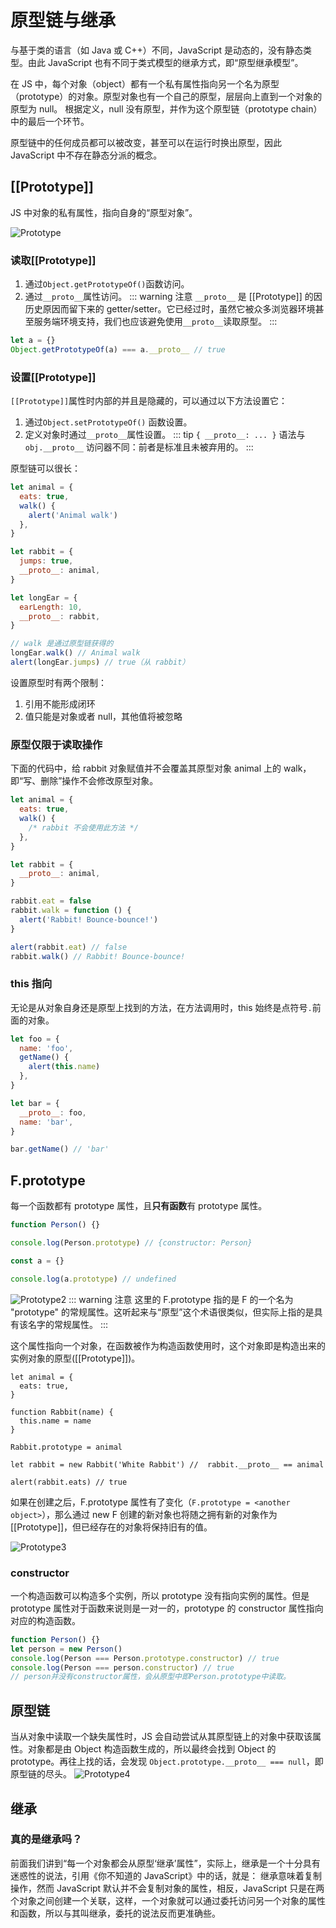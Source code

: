 # 原型链与继承

与基于类的语言（如 Java 或 C++）不同，JavaScript 是动态的，没有静态类型。由此 JavaScript 也有不同于类式模型的继承方式，即“原型继承模型”。

在 JS 中，每个对象（object）都有一个私有属性指向另一个名为原型（prototype）的对象。原型对象也有一个自己的原型，层层向上直到一个对象的原型为 null。
根据定义，null 没有原型，并作为这个原型链（prototype chain）中的最后一个环节。

原型链中的任何成员都可以被改变，甚至可以在运行时换出原型，因此 JavaScript 中不存在静态分派的概念。

## [[Prototype]]

JS 中对象的私有属性，指向自身的“原型对象”。

![Prototype](./imgs/prototype1.png)

### 读取[[Prototype]]

1. 通过`Object.getPrototypeOf()`函数访问。
2. 通过`__proto__`属性访问。
   ::: warning 注意
   `__proto__` 是 [[Prototype]] 的因历史原因而留下来的 getter/setter。它已经过时，虽然它被众多浏览器环境甚至服务端环境支持，我们也应该避免使用`__proto__`读取原型。
   :::

```js
let a = {}
Object.getPrototypeOf(a) === a.__proto__ // true
```

### 设置[[Prototype]]

`[[Prototype]]`属性时内部的并且是隐藏的，可以通过以下方法设置它：

1. 通过`Object.setPrototypeOf()` 函数设置。
2. 定义对象时通过`__proto__`属性设置。
   ::: tip `{ __proto__: ... }` 语法与 `obj.__proto__` 访问器不同：前者是标准且未被弃用的。
   :::

原型链可以很长：

```js
let animal = {
  eats: true,
  walk() {
    alert('Animal walk')
  },
}

let rabbit = {
  jumps: true,
  __proto__: animal,
}

let longEar = {
  earLength: 10,
  __proto__: rabbit,
}

// walk 是通过原型链获得的
longEar.walk() // Animal walk
alert(longEar.jumps) // true（从 rabbit）
```

设置原型时有两个限制：

1. 引用不能形成闭环
2. 值只能是对象或者 null，其他值将被忽略

### 原型仅限于读取操作

下面的代码中，给 rabbit 对象赋值并不会覆盖其原型对象 animal 上的 walk，即“写、删除”操作不会修改原型对象。

```js
let animal = {
  eats: true,
  walk() {
    /* rabbit 不会使用此方法 */
  },
}

let rabbit = {
  __proto__: animal,
}

rabbit.eat = false
rabbit.walk = function () {
  alert('Rabbit! Bounce-bounce!')
}

alert(rabbit.eat) // false
rabbit.walk() // Rabbit! Bounce-bounce!
```

### this 指向

无论是从对象自身还是原型上找到的方法，在方法调用时，this 始终是点符号`.`前面的对象。

```js
let foo = {
  name: 'foo',
  getName() {
    alert(this.name)
  },
}

let bar = {
  __proto__: foo,
  name: 'bar',
}

bar.getName() // 'bar'
```

## F.prototype

每一个函数都有 prototype 属性，且**只有函数**有 prototype 属性。

```js
function Person() {}

console.log(Person.prototype) // {constructor: Person}

const a = {}

console.log(a.prototype) // undefined
```

![Prototype2](./imgs/prototype2.png)
::: warning 注意
这里的 F.prototype 指的是 F 的一个名为 "prototype" 的常规属性。这听起来与“原型”这个术语很类似，但实际上指的是具有该名字的常规属性。
:::

这个属性指向一个对象，在函数被作为构造函数使用时，这个对象即是构造出来的实例对象的原型([[Prototype]])。

```js{9}
let animal = {
  eats: true,
}

function Rabbit(name) {
  this.name = name
}

Rabbit.prototype = animal

let rabbit = new Rabbit('White Rabbit') //  rabbit.__proto__ == animal

alert(rabbit.eats) // true
```

如果在创建之后，F.prototype 属性有了变化（`F.prototype = <another object>`），那么通过 new F 创建的新对象也将随之拥有新的对象作为 [[Prototype]]，但已经存在的对象将保持旧有的值。

![Prototype3](./imgs/prototype3.png)

### constructor

一个构造函数可以构造多个实例，所以 prototype 没有指向实例的属性。但是 prototype 属性对于函数来说则是一对一的，prototype 的 constructor 属性指向对应的构造函数。

```js
function Person() {}
let person = new Person()
console.log(Person === Person.prototype.constructor) // true
console.log(Person === person.constructor) // true
// person并没有constructor属性，会从原型中即Person.prototype中读取。
```

## 原型链

当从对象中读取一个缺失属性时，JS 会自动尝试从其原型链上的对象中获取该属性。对象都是由 Object 构造函数生成的，所以最终会找到 Object 的 prototype。再往上找的话，会发现 `Object.prototype.__proto__ === null`，即原型链的尽头。
![Prototype4](./imgs/prototype4.png)

## 继承

### 真的是继承吗？

前面我们讲到“每一个对象都会从原型‘继承’属性”，实际上，继承是一个十分具有迷惑性的说法，引用《你不知道的 JavaScript》中的话，就是：
继承意味着复制操作，然而 JavaScript 默认并不会复制对象的属性，相反，JavaScript 只是在两个对象之间创建一个关联，这样，一个对象就可以通过委托访问另一个对象的属性和函数，所以与其叫继承，委托的说法反而更准确些。
